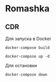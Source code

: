 # Romashka
## CDR

Для запуска в Docker

```
docker-compose build
```

```
docker-compose up -d
```

Для остановки

```
docker-compose down
```
